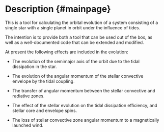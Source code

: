 Description {#mainpage}
===========

This is a tool for calculating the orbital evolution of a system consisting
of a single star with a single planet in orbit under the influence of tides.

The intention is to provide both a tool that can be used out of the box, as
well as a well-documented code that can be extended and modified.

At present the following effects are included in the evolution:
 * The evolution of the semimajor axis of the orbit due to the tidal
   dissipation in the star.

 * The evolution of the angular momentum of the stellar convective envelope
   by the tidal coupling.

 * The transfer of angular momentum between the stellar convective and
   radiative zones.

 * The effect of the stellar evolution on the tidal dissipation efficiency,
   and stellar core and envelope spins.

 * The loss of stellar convective zone angular momentum to a magnetically
   launched wind.
